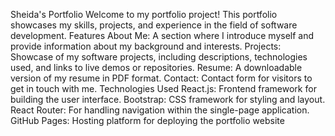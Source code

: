 Sheida's Portfolio
Welcome to my portfolio project! This portfolio showcases my skills, projects, and experience in the field of software development.
Features
About Me: A section where I introduce myself and provide information about my background and interests.
Projects: Showcase of my software projects, including descriptions, technologies used, and links to live demos or repositories.
Resume: A downloadable version of my resume in PDF format.
Contact: Contact form for visitors to get in touch with me.
Technologies Used
React.js: Frontend framework for building the user interface.
Bootstrap: CSS framework for styling and layout.
React Router: For handling navigation within the single-page application.
GitHub Pages: Hosting platform for deploying the portfolio website
